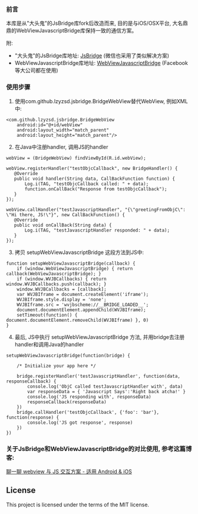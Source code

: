 ### 前言

本库是从"大头鬼"的JsBridge库fork后改造而来, 目的是与iOS/OSX平台, 大名鼎鼎的WebViewJavascriptBridge库保持一致的通信方案。

附:
- "大头鬼"的JsBridge库地址: [JsBridge](https://github.com/lzyzsd/JsBridge) (微信也采用了类似解决方案)
- WebViewJavascriptBridge库地址: [WebViewJavascriptBridge](https://github.com/marcuswestin/WebViewJavascriptBridge) (Facebook等大公司都在使用)

### 使用步骤

1) 使用com.github.lzyzsd.jsbridge.BridgeWebView替代WebView, 例如XML中:

```
<com.github.lzyzsd.jsbridge.BridgeWebView
    android:id="@+id/webView"
    android:layout_width="match_parent"
    android:layout_height="match_parent"/>
```

2) 在Java中注册handler, 调用JS的handler

```
webView = (BridgeWebView) findViewById(R.id.webView);

webView.registerHandler("testObjcCallback", new BridgeHandler() {
   @Override
   public void handler(String data, CallBackFunction function) {
       Log.i(TAG, "testObjcCallback called: " + data);
       function.onCallBack("Response from testObjcCallback");
   }
});

webView.callHandler("testJavascriptHandler", "{\"greetingFromObjC\": \"Hi there, JS!\"}", new CallBackFunction() {
   @Override
   public void onCallBack(String data) {
       Log.i(TAG, "testJavascriptHandler responded: " + data);
   }
});
```

3) 拷贝 setupWebViewJavascriptBridge 这段方法到JS中:

```
function setupWebViewJavascriptBridge(callback) {
    if (window.WebViewJavascriptBridge) { return callback(WebViewJavascriptBridge); }
    if (window.WVJBCallbacks) { return window.WVJBCallbacks.push(callback); }
    window.WVJBCallbacks = [callback];
    var WVJBIframe = document.createElement('iframe');
    WVJBIframe.style.display = 'none';
    WVJBIframe.src = 'wvjbscheme://__BRIDGE_LOADED__';
    document.documentElement.appendChild(WVJBIframe);
    setTimeout(function() { document.documentElement.removeChild(WVJBIframe) }, 0)
}
```

4) 最后, JS中执行 setupWebViewJavascriptBridge 方法, 并用bridge去注册handler和调用Java的handler

```
setupWebViewJavascriptBridge(function(bridge) {

    /* Initialize your app here */

    bridge.registerHandler('testJavascriptHandler', function(data, responseCallback) {
        console.log('ObjC called testJavascriptHandler with', data)
        var responseData = { 'Javascript Says':'Right back atcha!' }
        console.log('JS responding with', responseData)
        responseCallback(responseData)
    })
    bridge.callHandler('testObjcCallback', {'foo': 'bar'}, function(response) {
        console.log('JS got response', response)
    })
})
```

### 关于JsBridge和WebViewJavascriptBridge的对比使用, 参考这篇博客:

[聊一聊 webview 与 JS 交互方案 - 适用 Android & iOS](http://www.jianshu.com/p/c565c8f93abd)

## License

This project is licensed under the terms of the MIT license.
